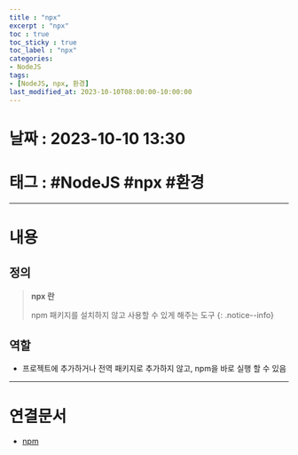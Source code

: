 ```yaml
---
title : "npx"
excerpt : "npx"
toc : true
toc_sticky : true
toc_label : "npx"
categories:
- NodeJS
tags:
- [NodeJS, npx, 환경]
last_modified_at: 2023-10-10T08:00:00-10:00:00
---
```


# 날짜 : 2023-10-10 13:30

# 태그 : #NodeJS #npx #환경 
---

# 내용

## 정의
> **npx 란**
>
> npm 패키지를 설치하지 않고 사용할 수 있게 해주는 도구
{: .notice--info}

## 역할
- 프로젝트에 추가하거나 전역 패키지로 추가하지 않고, npm을 바로 실행 할 수 있음

---

# 연결문서
- [npm](../../nodejs/nodejs-npm)

